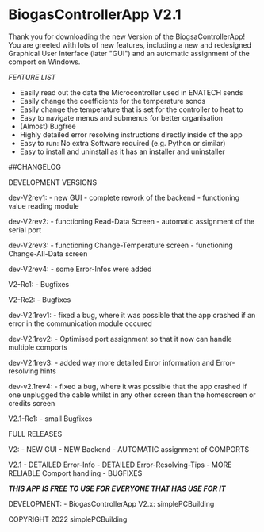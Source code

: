 		
				
# BiogasControllerApp V2.1
				
		
		
Thank you for downloading the new Version of the BiogsaControllerApp! You are greeted with 
lots of new features, including a new and redesigned Graphical User Interface (later "GUI")
and an automatic assignment of the comport on Windows. 
	
	
*FEATURE LIST*
- Easily read out the data the Microcontroller used in ENATECH sends
- Easily change the coefficients for the temperature sonds
- Easily change the temperature that is set for the controller to heat to
- Easy to navigate menus and submenus for better organisation
- (Almost) Bugfree
- Highly detailed error resolving instructions directly inside of the app
- Easy to run: No extra Software required (e.g. Python or similar)
- Easy to install and uninstall as it has an installer and uninstaller
	



					
##CHANGELOG
	
DEVELOPMENT VERSIONS
	
dev-V2rev1:
		- new GUI
		- complete rework of the backend
		- functioning value reading module
		
dev-V2rev2:
	- functioning Read-Data Screen
	- automatic assignment of the serial port
	
dev-V2rev3:
	- functioning Change-Temperature screen
	- functioning Change-All-Data screen
		
dev-V2rev4:
	- some Error-Infos were added
		
V2-Rc1:
	- Bugfixes
		
V2-Rc2:
	- Bugfixes
		
		
dev-V2.1rev1:
	- fixed a bug, where it was possible that the app crashed if an error in 
	  the communication module occured
		
dev-V2.1rev2:
	- Optimised port assignment so that it now can handle multiple comports
		
dev-V2.1rev3:
	- added way more detailed Error information and Error-resolving hints

dev-v2.1rev4:
	- fixed a bug, where it was possible that the app crashed if one unplugged
	  the cable whilst in any other screen than the homescreen or credits screen
		
V2.1-Rc1:
	- small Bugfixes
	
		
		
FULL RELEASES
	
V2:
	- NEW GUI
	- NEW Backend
	- AUTOMATIC assignment of COMPORTS
		
V2.1
	- DETAILED Error-Info
	- DETAILED Error-Resolving-Tips
	- MORE RELIABLE Comport handling
	- BUGFIXES
		
		

***THIS APP IS FREE TO USE FOR EVERYONE THAT HAS USE FOR IT***
			


DEVELOPMENT:
	- BiogasControllerApp V2.x: simplePCBuilding
	

	
 COPYRIGHT 2022 simplePCBuilding


	
		

